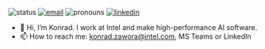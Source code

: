 ![status](https://img.shields.io/badge/status-up-blueviolet) [![email](https://img.shields.io/badge/contact-konrad.zawora@intel.com-blueviolet)](mailto:konrad.zawora@intel.com)  ![pronouns](https://img.shields.io/badge/pronouns-he/him%20%F0%9F%91%A8-blueviolet) [![linkedin](https://img.shields.io/badge/linked.in-kzawora-blueviolet)](https://www.linkedin.com/in/kzawora)

- 👋 Hi, I’m Konrad. I work at Intel and make high-performance AI software.
- 📫 How to reach me: konrad.zawora@intel.com, MS Teams or LinkedIn

<!---
kzawora-intel/kzawora-intel is a ✨ special ✨ repository because its `README.md` (this file) appears on your GitHub profile.
You can click the Preview link to take a look at your changes.
--->
